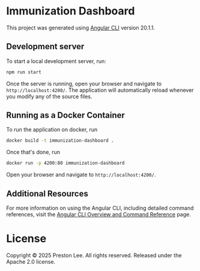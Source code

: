 # Immunization Dashboard

This project was generated using [Angular CLI](https://github.com/angular/angular-cli) version 20.1.1.

## Development server

To start a local development server, run:

```bash
npm run start
```

Once the server is running, open your browser and navigate to `http://localhost:4200/`. The application will automatically reload whenever you modify any of the source files.

## Running as a Docker Container

To run the application on docker, run 
```bash
docker build -t immunization-dashboard . 
```

Once that's done, run
```bash
docker run -p 4200:80 immunization-dashboard
```

Open your browser and navigate to `http://localhost:4200/`.

## Additional Resources

For more information on using the Angular CLI, including detailed command references, visit the [Angular CLI Overview and Command Reference](https://angular.dev/tools/cli) page.

# License

Copyright © 2025 Preston Lee. All rights reserved. Released under the Apache 2.0 license.
